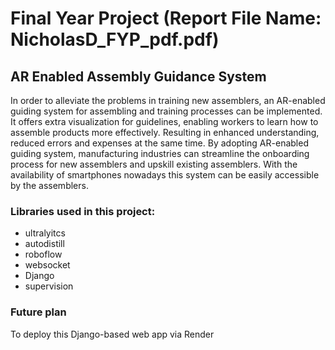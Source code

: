 # Final Year Project (Report File Name: NicholasD_FYP_pdf.pdf)

## AR Enabled Assembly Guidance System

In order to alleviate the problems in training new assemblers, an AR-enabled guiding system for assembling and training processes can be implemented. It offers extra visualization for guidelines, enabling workers to learn how to assemble products more effectively. Resulting in enhanced understanding, reduced errors and expenses at the same time. By adopting AR-enabled guiding system, manufacturing industries can streamline the onboarding process for new assemblers and upskill existing assemblers. With the availability of smartphones nowadays this system can be easily accessible by the assemblers.

### Libraries used in this project:
 - ultralyitcs
 - autodistill
 - roboflow
 - websocket
 - Django
 - supervision

### Future plan
To deploy this Django-based web app via Render
